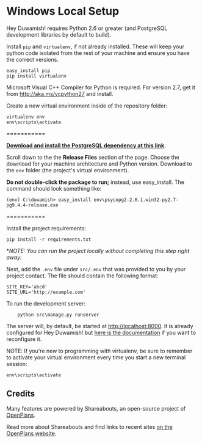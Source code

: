 Windows Local Setup
===========

Hey Duwamish! requires Python 2.6 or greater  (and PostgreSQL development libraries by default to build).

Install `pip` and `virtualenv`, if not already installed. These will keep your python code isolated from the rest of your machine and ensure you have the correct versions.
```
easy_install pip
pip install virtualenv
```


Microsoft Visual C++ Compiler for Python is required. For version 2.7, get it from http://aka.ms/vcpython27 and install.


Create a new virtual environment inside of the repository folder:
```
virtualenv env
env\scripts\activate
```
===========


[**Download and install the PostgreSQL dependency at this link**](http://www.stickpeople.com/projects/python/win-psycopg/).

Scroll down to the the **Release Files** section of the page. Choose the download for your machine architecture and Python version. Download to the `env` folder (the project's virtual environment).

**Do not double-click the package to run;** instead, use easy_install. The command should look something like:
```
(env) C:\duwamish> easy_install env\psycopg2-2.6.1.win32-py2.7-pg9.4.4-release.exe 
```
===========


Install the project requirements:
```
pip install -r requirements.txt
```


**NOTE: You can run the project locally without completing this step right away:*

Next, add the `.env` file under `src/.env` that was provided to you by your project contact. The file should contain the following format:

```
SITE_KEY='abcd'
SITE_URL='http://example.com'
```

To run the development server:
```
	python src\manage.py runserver
```
The server will, by default, be started at [http://localhost:8000](http://localhost:8000). It is already configured for Hey Duwamish! but [here is the documentation](https://github.com/openplans/shareabouts/blob/master/doc/CONFIG.md) if you want to reconfigure it.


NOTE: If you're new to programming with virtualenv, be sure to remember to activate your virtual environment every time you start a new terminal session:

```
env\scripts\activate
```

Credits
-------------
Many features are powered by Shareabouts, an open-source project of [OpenPlans](http://openplans.org).

Read more about Shareabouts and find links to recent sites [on the OpenPlans website](http://openplans.org/shareabouts/).
